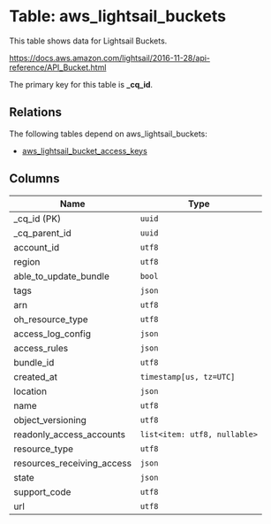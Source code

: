 # Table: aws_lightsail_buckets

This table shows data for Lightsail Buckets.

https://docs.aws.amazon.com/lightsail/2016-11-28/api-reference/API_Bucket.html

The primary key for this table is **_cq_id**.

## Relations

The following tables depend on aws_lightsail_buckets:
  - [aws_lightsail_bucket_access_keys](aws_lightsail_bucket_access_keys.md)

## Columns

| Name          | Type          |
| ------------- | ------------- |
|_cq_id (PK)|`uuid`|
|_cq_parent_id|`uuid`|
|account_id|`utf8`|
|region|`utf8`|
|able_to_update_bundle|`bool`|
|tags|`json`|
|arn|`utf8`|
|oh_resource_type|`utf8`|
|access_log_config|`json`|
|access_rules|`json`|
|bundle_id|`utf8`|
|created_at|`timestamp[us, tz=UTC]`|
|location|`json`|
|name|`utf8`|
|object_versioning|`utf8`|
|readonly_access_accounts|`list<item: utf8, nullable>`|
|resource_type|`utf8`|
|resources_receiving_access|`json`|
|state|`json`|
|support_code|`utf8`|
|url|`utf8`|